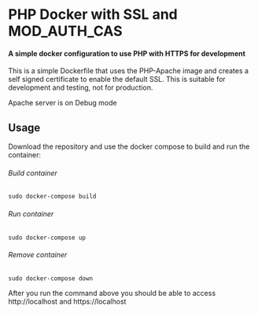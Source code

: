 # PHP Docker with SSL and MOD_AUTH_CAS

#### A simple docker configuration to use PHP with HTTPS for development

This is a simple Dockerfile that uses the PHP-Apache image and creates a self
signed certificate to enable the default SSL. This is suitable for development
and testing, not for production.

Apache server is on Debug mode


## Usage

Download the repository and use the docker compose to build and run the
container:

###### Build container
```
sudo docker-compose build
```
###### Run container
```
sudo docker-compose up
```

###### Remove container
```
sudo docker-compose down
```

After you run the command above you should be able to access http://localhost
and https://localhost

